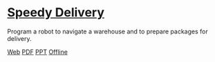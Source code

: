 # [Speedy Delivery](https://education.vex.com/parent-wrapper.php?id=speedy-delivery-iq)

Program a robot to navigate a warehouse and to prepare packages for delivery.

[Web](https://education.vex.com/parent-wrapper.php?id=speedy-delivery-iq)
[PDF](https://education.vex.com/xyleme_content/speedy-delivery-iq/pdf/speedy-delivery-iq.pdf)
[PPT](https://education.vex.com/xyleme_content/speedy-delivery-iq/pptx/speedy-delivery-iq.pptx)
[Offline](https://education.vex.com/xyleme_content/offline/iq/speedy-delivery-iq.zip)
